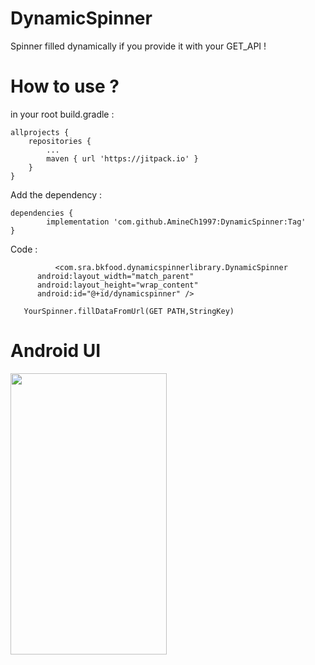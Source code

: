 # DynamicSpinner

Spinner filled dynamically if you provide it with your GET_API ! 

# How to use ?

in your root build.gradle : 

	allprojects {
		repositories {
			...
			maven { url 'https://jitpack.io' }
		}
	}
  
Add the dependency :  

	dependencies {
	        implementation 'com.github.AmineCh1997:DynamicSpinner:Tag'
	}

Code : 

              <com.sra.bkfood.dynamicspinnerlibrary.DynamicSpinner
          android:layout_width="match_parent"
          android:layout_height="wrap_content"
          android:id="@+id/dynamicspinner" />

       YourSpinner.fillDataFromUrl(GET PATH,StringKey)

               


# Android UI 

<img src="https://zupimages.net/up/20/45/bk4i.png" width="250" height="450">
